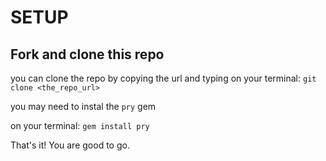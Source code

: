 # SETUP

## Fork and clone this repo

you can clone the repo by copying the url and typing on your terminal:
` git clone <the_repo_url> `

you may need to instal the `pry` gem

on your terminal:
` gem install pry `


That's it! You are good to go.
